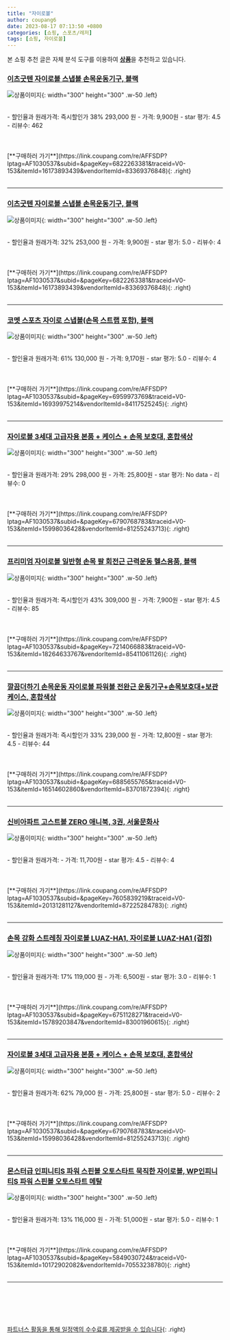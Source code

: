 ```yaml
---
title: "자이로볼"
author: coupang6
date: 2023-08-17 07:13:50 +0800
categories: [쇼핑, 스포츠/레저]
tags: [쇼핑, 자이로볼]
---
```


본 쇼핑 추천 글은 자체 분석 도구를 이용하여 [**상품**](https://link.coupang.com/a/bao1ui)을 추천하고 있습니다.

### [이츠굿텐 자이로볼 스냅볼 손목운동기구, 블랙](https://link.coupang.com/re/AFFSDP?lptag=AF1030537&subid=&pageKey=6822263381&traceid=V0-153&itemId=16173893439&vendorItemId=83369376848)

![상품이미지](https://thumbnail9.coupangcdn.com/thumbnails/remote/230x230ex/image/retail/images/2022/10/05/10/6/397cd92a-debd-4b97-8743-70f921edba5e.jpg){: width="300" height="300" .w-50 .left}


<br>
- 할인율과 원래가격: 즉시할인가 38%  293,000   원
- 가격: 9,900원
- star 평가: 4.5
- 리뷰수: 462
<br>
<br>
<br>
<br>
[**구매하러 가기**](https://link.coupang.com/re/AFFSDP?lptag=AF1030537&subid=&pageKey=6822263381&traceid=V0-153&itemId=16173893439&vendorItemId=83369376848){: .right}
<br>
<br>

---

### [이츠굿텐 자이로볼 스냅볼 손목운동기구, 블랙](https://link.coupang.com/re/AFFSDP?lptag=AF1030537&subid=&pageKey=6822263381&traceid=V0-153&itemId=16173893439&vendorItemId=83369376848)

![상품이미지](https://thumbnail9.coupangcdn.com/thumbnails/remote/230x230ex/image/retail/images/2022/10/05/10/6/397cd92a-debd-4b97-8743-70f921edba5e.jpg){: width="300" height="300" .w-50 .left}


<br>
- 할인율과 원래가격: 32%  253,000   원
- 가격: 9,900원
- star 평가: 5.0
- 리뷰수: 4
<br>
<br>
<br>
<br>
[**구매하러 가기**](https://link.coupang.com/re/AFFSDP?lptag=AF1030537&subid=&pageKey=6822263381&traceid=V0-153&itemId=16173893439&vendorItemId=83369376848){: .right}
<br>
<br>

---

### [코멧 스포츠 자이로 스냅볼(손목 스트랩 포함), 블랙](https://link.coupang.com/re/AFFSDP?lptag=AF1030537&subid=&pageKey=6959973769&traceid=V0-153&itemId=16939975214&vendorItemId=84117525245)

![상품이미지](https://thumbnail8.coupangcdn.com/thumbnails/remote/230x230ex/image/retail/images/1242913166964851-1026a399-f3ec-46ee-bac8-6b40eb47f006.jpg){: width="300" height="300" .w-50 .left}


<br>
- 할인율과 원래가격: 61%  130,000   원
- 가격: 9,170원
- star 평가: 5.0
- 리뷰수: 4
<br>
<br>
<br>
<br>
[**구매하러 가기**](https://link.coupang.com/re/AFFSDP?lptag=AF1030537&subid=&pageKey=6959973769&traceid=V0-153&itemId=16939975214&vendorItemId=84117525245){: .right}
<br>
<br>

---

### [자이로볼 3세대 고급자용 본품 + 케이스 + 손목 보호대, 혼합색상](https://link.coupang.com/re/AFFSDP?lptag=AF1030537&subid=&pageKey=6790768783&traceid=V0-153&itemId=15998036428&vendorItemId=81255243713)

![상품이미지](https://thumbnail9.coupangcdn.com/thumbnails/remote/230x230ex/image/vendor_inventory/efb0/7f12523f2032e05dabd88029c43cf3a38dda19333aa28798930a6504aa14.jpg){: width="300" height="300" .w-50 .left}


<br>
- 할인율과 원래가격: 29%  298,000   원
- 가격: 25,800원
- star 평가: No data
- 리뷰수: 0
<br>
<br>
<br>
<br>
[**구매하러 가기**](https://link.coupang.com/re/AFFSDP?lptag=AF1030537&subid=&pageKey=6790768783&traceid=V0-153&itemId=15998036428&vendorItemId=81255243713){: .right}
<br>
<br>

---

### [프리미엄 자이로볼 일반형 손목 팔 회전근 근력운동 헬스용품, 블랙](https://link.coupang.com/re/AFFSDP?lptag=AF1030537&subid=&pageKey=7214066883&traceid=V0-153&itemId=18264633767&vendorItemId=85411061126)

![상품이미지](https://thumbnail9.coupangcdn.com/thumbnails/remote/230x230ex/image/retail/images/2023/03/22/10/9/490b1bfb-8021-440c-b836-964ddafff1b6.jpg){: width="300" height="300" .w-50 .left}


<br>
- 할인율과 원래가격: 즉시할인가 43%  309,000   원
- 가격: 7,900원
- star 평가: 4.5
- 리뷰수: 85
<br>
<br>
<br>
<br>
[**구매하러 가기**](https://link.coupang.com/re/AFFSDP?lptag=AF1030537&subid=&pageKey=7214066883&traceid=V0-153&itemId=18264633767&vendorItemId=85411061126){: .right}
<br>
<br>

---

### [깔끔더하기 손목운동 자이로볼 파워볼 전완근 운동기구+손목보호대+보관케이스, 혼합색상](https://link.coupang.com/re/AFFSDP?lptag=AF1030537&subid=&pageKey=6885655765&traceid=V0-153&itemId=16514602860&vendorItemId=83701872394)

![상품이미지](https://thumbnail6.coupangcdn.com/thumbnails/remote/230x230ex/image/vendor_inventory/2a04/3f9cf8ff6b8268dc48b61b6d4ee70d8487237b504235d02320b5a3ed8f0b.jpg){: width="300" height="300" .w-50 .left}


<br>
- 할인율과 원래가격: 즉시할인가 33%  239,000   원
- 가격: 12,800원
- star 평가: 4.5
- 리뷰수: 44
<br>
<br>
<br>
<br>
[**구매하러 가기**](https://link.coupang.com/re/AFFSDP?lptag=AF1030537&subid=&pageKey=6885655765&traceid=V0-153&itemId=16514602860&vendorItemId=83701872394){: .right}
<br>
<br>

---

### [신비아파트 고스트볼 ZERO 애니북, 3권, 서울문화사](https://link.coupang.com/re/AFFSDP?lptag=AF1030537&subid=&pageKey=7605839219&traceid=V0-153&itemId=20131281127&vendorItemId=87225284783)

![상품이미지](https://thumbnail6.coupangcdn.com/thumbnails/remote/230x230ex/image/rs_quotation_api/qgyqdjrs/b38b0b9adae14a31b181e6ddb68ae6c1.jpg){: width="300" height="300" .w-50 .left}


<br>
- 할인율과 원래가격: 
- 가격: 11,700원
- star 평가: 4.5
- 리뷰수: 4
<br>
<br>
<br>
<br>
[**구매하러 가기**](https://link.coupang.com/re/AFFSDP?lptag=AF1030537&subid=&pageKey=7605839219&traceid=V0-153&itemId=20131281127&vendorItemId=87225284783){: .right}
<br>
<br>

---

### [손목 강화 스트레칭 자이로볼 LUAZ-HA1, 자이로볼 LUAZ-HA1 (검정)](https://link.coupang.com/re/AFFSDP?lptag=AF1030537&subid=&pageKey=6751128271&traceid=V0-153&itemId=15789203847&vendorItemId=83001960615)

![상품이미지](https://thumbnail6.coupangcdn.com/thumbnails/remote/230x230ex/image/vendor_inventory/56f5/9f938afc8b5702364ed97c59157410073d050642726baa0cac9183a49e53.jpg){: width="300" height="300" .w-50 .left}


<br>
- 할인율과 원래가격: 17%  119,000   원
- 가격: 6,500원
- star 평가: 3.0
- 리뷰수: 1
<br>
<br>
<br>
<br>
[**구매하러 가기**](https://link.coupang.com/re/AFFSDP?lptag=AF1030537&subid=&pageKey=6751128271&traceid=V0-153&itemId=15789203847&vendorItemId=83001960615){: .right}
<br>
<br>

---

### [자이로볼 3세대 고급자용 본품 + 케이스 + 손목 보호대, 혼합색상](https://link.coupang.com/re/AFFSDP?lptag=AF1030537&subid=&pageKey=6790768783&traceid=V0-153&itemId=15998036428&vendorItemId=81255243713)

![상품이미지](https://thumbnail9.coupangcdn.com/thumbnails/remote/230x230ex/image/vendor_inventory/efb0/7f12523f2032e05dabd88029c43cf3a38dda19333aa28798930a6504aa14.jpg){: width="300" height="300" .w-50 .left}


<br>
- 할인율과 원래가격: 62%  79,000   원
- 가격: 25,800원
- star 평가: 5.0
- 리뷰수: 2
<br>
<br>
<br>
<br>
[**구매하러 가기**](https://link.coupang.com/re/AFFSDP?lptag=AF1030537&subid=&pageKey=6790768783&traceid=V0-153&itemId=15998036428&vendorItemId=81255243713){: .right}
<br>
<br>

---

### [몬스터급 인피니티S 파워 스핀볼 오토스타트 묵직한 자이로볼, WP인피니티S 파워 스핀볼 오토스타트 메탈](https://link.coupang.com/re/AFFSDP?lptag=AF1030537&subid=&pageKey=5849030724&traceid=V0-153&itemId=10172902082&vendorItemId=70553238780)

![상품이미지](https://thumbnail8.coupangcdn.com/thumbnails/remote/230x230ex/image/vendor_inventory/0d9a/22d13fae4bd4246ccbb2891ecc21471bb481868047bf33c1de890879adbd.jpg){: width="300" height="300" .w-50 .left}


<br>
- 할인율과 원래가격: 13%  116,000   원
- 가격: 51,000원
- star 평가: 5.0
- 리뷰수: 1
<br>
<br>
<br>
<br>
[**구매하러 가기**](https://link.coupang.com/re/AFFSDP?lptag=AF1030537&subid=&pageKey=5849030724&traceid=V0-153&itemId=10172902082&vendorItemId=70553238780){: .right}
<br>
<br>

---
<br><br><br><br><br> [파트너스 활동을 통해 일정액의 수수료를 제공받을 수 있습니다](https://link.coupang.com/a/bao1ui){: .right}